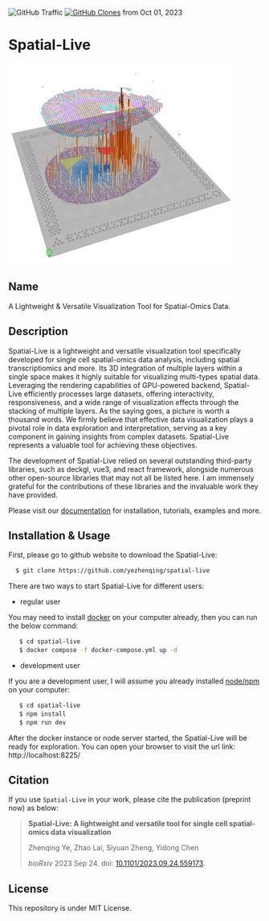 ![GitHub Traffic](https://img.shields.io/badge/dynamic/json?color=success&label=Views&query=count&url=https://gist.githubusercontent.com/yezhenqing/3f4d27bc7c037853175dbb6f01c52c7d/raw/traffic.json&logo=github)
[![GitHub Clones](https://img.shields.io/badge/dynamic/json?color=success&label=Clone&query=count&url=https://gist.githubusercontent.com/yezhenqing/2e512507539ee75bdeec75b74a17705f/raw/clone.json&logo=github)](https://github.com/MShawon/github-clone-count-badge) from Oct 01, 2023

# Spatial-Live

<img src="./public/spatial-demo.png" width="450" height="400">

## Name
A Lightweight & Versatile Visualization Tool for Spatial-Omics Data.

## Description
Spatial-Live is a lightweight and versatile visualization tool specifically developed for
single cell spatial-omics data analysis, including spatial transcriptiomics and more. Its 3D
integration of multiple layers within a single space makes it highly suitable for
visualizing multi-types spatial data. Leveraging the rendering capabilities of GPU-powered
backend, Spatial-Live efficiently processes large datasets, offering interactivity,
responsiveness, and a wide range of visualization effects through the stacking of multiple
layers. As the saying goes, a picture is worth a thousand words. We firmly believe that
effective data visualization plays a pivotal role in data exploration and interpretation,
serving as a key component in gaining insights from complex datasets. Spatial-Live represents
a valuable tool for achieving these objectives.


The development of Spatial-Live relied on several outstanding third-party libraries, such as
deckgl, vue3, and react framework, alongside numerous other open-source libraries that may
not all be listed here. I am immensely grateful for the contributions of these libraries and
the invaluable work they have provided.

Please visit our [documentation](https://yezhenqing.github.io/spatial-live/) for installation, tutorials, examples and more.


## Installation & Usage
First, please go to github website to download the Spatial-Live:

```bash
  $ git clone https://github.com/yezhenqing/spatial-live
```


There are two ways to start Spatial-Live for different users:

*  regular user 

You may need to install [docker](https://docs.docker.com/engine/install/) on your computer already, then you can run the below command:


```bash
   $ cd spatial-live
   $ docker compose -f docker-compose.yml up -d
```

*  development user

If you are a development user, I will assume you already installed [node/npm](https://nodejs.org/en/download) on your computer:


```bash
   $ cd spatial-live
   $ npm install
   $ npm run dev
```

After the docker instance or node server started, the Spatial-Live will be ready for exploration. 
You can open your browser to visit the url link: http://localhost:8225/

## Citation

If you use `Spatial-Live` in your work, please cite the publication (preprint now) as below:

> **Spatial-Live: A lightweight and versatile tool for single cell spatial-omics data visualization**
>
> Zhenqing Ye, Zhao Lai, Siyuan Zheng, Yidong Chen
>
> _bioRxiv_ 2023 Sep 24. doi: [10.1101/2023.09.24.559173](https://doi.org/10.1101/2023.09.24.559173).

## License
This repository is under MIT License. 

